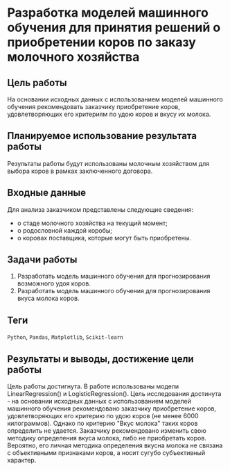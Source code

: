 # Разработка моделей машинного обучения для принятия решений о приобретении коров по заказу молочного хозяйства

## Цель работы

На основании исходных данных с использованием моделей машинного обучения  рекомендовать заказчику приобретение коров, удовлетворяющих его критериям по удою коров и вкусу их молока.

## Планируемое использование результата работы

Результаты работы будут использованы молочным хозяйством для выбора коров в рамках заключенного договора. 

## Входные данные

Для анализа заказчиком представлены следующие сведения:
- о стаде молочного хозяйства на текущий момент;
- о родословной каждой коробы;
- о коровах поставщика, которые могут быть приобретены.

## Задачи работы

1. Разработать модель машинного обучения для прогнозирования возможного удоя коров.
2. Разработать модель машинного обучения для прогнозирования вкуса молока коров.
   
## Теги
`Python`, `Pandas`, `Matplotlib`, `Scikit-learn`

## Результаты и выводы, достижение цели работы

Цель работы достигнута. В работе использованы модели LinearRegression() и LogisticRegression(). Цель исследования достинута - на основании исходных данных с использованием моделей машинного обучения рекомендовано заказчику приобретение коров, удовлетворяющих его критерию по удою коров (не менее 6000 килограммов). Однако по критерию "Вкус молока" таких коров определить не удается. Заказчику рекомендовано изменить свою методику определения вкуса молока, либо не приобретать коров. Вероятно, его личная методика определения вкусна молока не связана с объективными признаками коров, а носит сугубо субъективный характер. 